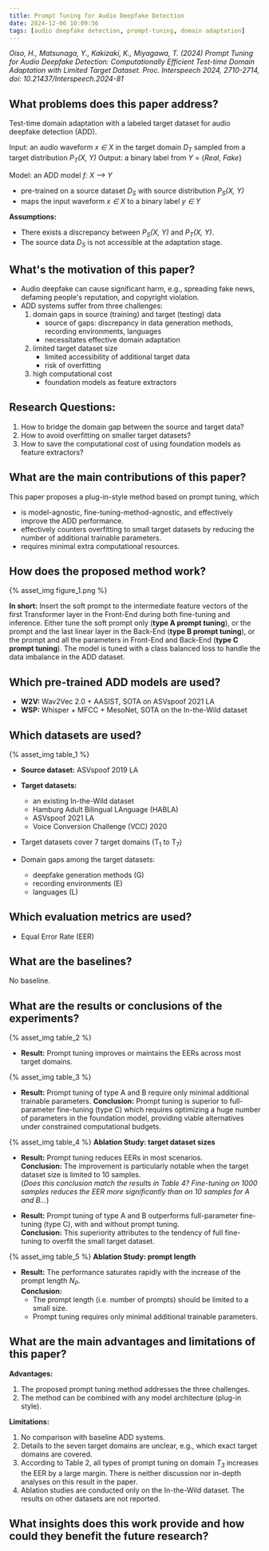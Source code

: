 ```yaml
---
title: Prompt Tuning for Audio Deepfake Detection
date: 2024-12-06 10:09:56
tags: [audio deepfake detection, prompt-tuning, domain adaptation]
---
```


*Oiso, H., Matsunaga, Y., Kakizaki, K., Miyagawa, T. (2024) Prompt Tuning for Audio Deepfake Detection: Computationally Efficient Test-time Domain Adaptation with Limited Target Dataset. Proc. Interspeech 2024, 2710-2714, doi: 10.21437/Interspeech.2024-81*

## What problems does this paper address?
Test-time domain adaptation with a labeled target dataset for audio deepfake detection (ADD).

Input: an audio waveform *x $\in$ X* in the target domain *D<sub>T</sub>* sampled from a target distribution *P<sub>T</sub>(X, Y)*
Output: a binary label from *Y* = {*Real*, *Fake*}

Model: an ADD model *f: X --> Y*
- pre-trained on a source dataset *D<sub>S</sub>* with source distribution *P<sub>S</sub>(X, Y)*
- maps the input waveform *x $\in$ X* to a binary label *y $\in$ Y*

**Assumptions:**
- There exists a discrepancy between *P<sub>S</sub>(X, Y)* and *P<sub>T</sub>(X, Y)*.
- The source data *D<sub>S</sub>* is not accessible at the adaptation stage.

## What's the motivation of this paper?
- Audio deepfake can cause significant harm, e.g., spreading fake news, defaming people's reputation, and copyright violation.
- ADD systems suffer from three challenges:
	1. domain gaps in source (training) and target (testing) data
		- source of gaps: discrepancy in data generation methods, recording environments, languages
		- necessitates effective domain adaptation
	2. limited target dataset size
		- limited accessibility of additional target data
		- risk of overfitting
	3. high computational cost
		- foundation models as feature extractors

## Research Questions:
1. How to bridge the domain gap between the source and target data?
2. How to avoid overfitting on smaller target datasets?
3. How to save the computational cost of using foundation models as feature extractors?

## What are the main contributions of this paper?
This paper proposes a plug-in-style method based on prompt tuning, which 
- is model-agnostic, fine-tuning-method-agnostic, and effectively improve the ADD performance.
- effectively counters overfitting to small target datasets by reducing the number of additional trainable parameters.
- requires minimal extra computational resources.

## How does the proposed method work?
{% asset_img figure_1.png %}

**In short:** Insert the soft prompt to the intermediate feature vectors of the first Transformer layer in the Front-End during both fine-tuning and inference. Either tune the soft prompt only (**type A prompt tuning**), or the prompt and the last linear layer in the Back-End (**type B prompt tuning**), or the prompt and all the parameters in Front-End and Back-End (**type C prompt tuning**). The model is tuned with a class balanced loss to handle the data imbalance in the ADD dataset.

## Which pre-trained ADD models are used?
- **W2V:** Wav2Vec 2.0 + AASIST, SOTA on ASVspoof 2021 LA
- **WSP:** Whisper + MFCC + MesoNet, SOTA on the In-the-Wild dataset

## Which datasets are used?
{% asset_img table_1 %}
- **Source dataset:** ASVspoof 2019 LA
- **Target datasets:**
	- an existing In-the-Wild dataset
	- Hamburg Adult Bilingual LAnguage (HABLA)
	- ASVspoof 2021 LA
	- Voice Conversion Challenge (VCC) 2020

- Target datasets cover 7 target domains (T<sub>1</sub> to T<sub>7</sub>)

- Domain gaps among the target datasets:
	- deepfake generation methods (G)
	- recording environments (E)
	- languages (L)

## Which evaluation metrics are used?
- Equal Error Rate (EER)

## What are the baselines?
No baseline.

## What are the results or conclusions of the experiments?
{% asset_img table_2 %}
- **Result:** Prompt tuning improves or maintains the EERs across most target domains.

{% asset_img table_3 %}
- **Result:** Prompt tuning of type A and B require only minimal additional trainable parameters.
  **Conclusion:** Prompt tuning is superior to full-parameter fine-tuning (type C) which requires optimizing a huge number of parameters in the foundation model, providing viable alternatives under constrained computational budgets.

{% asset_img table_4 %}
**Ablation Study: target dataset sizes**
- **Result:** Prompt tuning reduces EERs in most scenarios.  
  **Conclusion:** The improvement is particularly notable when the target dataset size is limited to 10 samples.  
			(*Does this conclusion match the results in Table 4? Fine-tuning on 1000 samples reduces the EER more significantly than on 10 samples for A and B...*)

- **Result:** Prompt tuning of type A and B outperforms full-parameter fine-tuning (type C), with and without prompt tuning.  
  **Conclusion:** This superiority attributes to the tendency of full fine-tuning to overfit the small target dataset.

{% asset_img table_5 %}
**Ablation Study: prompt length**
- **Result:** The performance saturates rapidly with the increase of the prompt length *N<sub>P</sub>*.  
  **Conclusion:**
  	- The prompt length (i.e. number of prompts) should be limited to a small size.
  	- Prompt tuning requires only minimal additional trainable parameters.

## What are the main advantages and limitations of this paper?
**Advantages:**
1. The proposed prompt tuning method addresses the three challenges.
2. The method can be combined with any model architecture (plug-in style).

**Limitations:**
1. No comparison with baseline ADD systems.
2. Details to the seven target domains are unclear, e.g., which exact target domains are covered.
3. According to Table 2, all types of prompt tuning on domain *T<sub>3</sub>* increases the EER by a large margin. There is neither discussion nor in-depth analyses on this result in the paper.
4. Ablation studies are conducted only on the In-the-Wild dataset. The results on other datasets are not reported.

## What insights does this work provide and how could they benefit the future research?